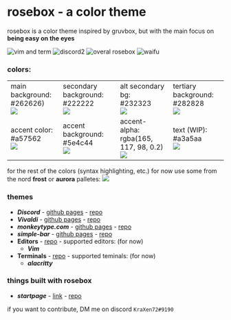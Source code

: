 # rosebox - a color theme
rosebox is a color theme inspired by gruvbox, but with the main focus on **being easy on the eyes**  

![vim and term](https://cdn.discordapp.com/attachments/803974055485112350/804283879094485032/here.png)
![discord2](https://cdn.discordapp.com/attachments/704792091955429426/769205102393032744/unknown.png)
![overal rosebox](https://cdn.discordapp.com/attachments/803974055485112350/804294643826032690/overall_rosebox.png)
![waifu](https://cdn.discordapp.com/attachments/704792091955429426/804774082418966568/unknown.png)
  
### colors:
<table>
    <tr>
        <td>
          main background: <br> #262626) <br>
                <img src="https://cdn.discordapp.com/attachments/704792091955429426/809763189373796372/262626.png">
        </td>
        <td>
              secondary background: <br> #222222 <br>  
            <img src="https://cdn.discordapp.com/attachments/704792091955429426/809763186546835496/222222.png">
        </td>
        <td>
            alt secondary bg: <br> #232323 <br>
            <img src="https://cdn.discordapp.com/attachments/704792091955429426/809763188019167272/232323.png" >
        </td>
        <td>
            tertiary background: <br> #282828 <br>
            <img src="https://cdn.discordapp.com/attachments/704792091955429426/809763190690152478/282828.png" >
        </td>
    </tr>
    <tr>
        <td>
             accent color: <br> #a57562 <br>
            <img src="https://cdn.discordapp.com/attachments/704792091955429426/809763193500336128/a57562.png">
        </td>
        <td>
          accent background: <br> #5e4c44 <br>
            <img src="https://cdn.discordapp.com/attachments/704792091955429426/809763185300733982/5e4c44.png" >
        </td>
        <td>
            accent-alpha: <br> rgba(165, 117, 98, 0.2) <br>
            <img src="https://cdn.discordapp.com/attachments/704792091955429426/809763194671071283/colalpha.png">
        </td>
        <td>
            text (WIP): <br> #a3a5aa <br>
            <img src="https://cdn.discordapp.com/attachments/704792091955429426/809763192074272809/a3a5aa.png" >
        </td>
    </tr>
</table>

for the rest of the colors (syntax highlighting, etc.) for now use some from the nord <strong>frost</strong> or <strong>aurora</strong> palletes:
<span style = "width: 100%">
    <img src="https://cdn.discordapp.com/attachments/704792091955429426/804293553982406696/nord.png">

</span>

### themes
- **_Discord_** - [github pages](https://kraxen72.github.io/rosebox/discord) - [repo](https://github.com/KraXen72/rosebox/tree/master/discord)
- **_Vivaldi_** - [github pages](https://kraxen72.github.io/rosebox/vivaldi) - [repo](https://github.com/KraXen72/rosebox/tree/master/vivaldi)
- **_monkeytype.com_** - [github pages](https://kraxen72.github.io/rosebox/monkeytype) - [repo](https://github.com/KraXen72/rosebox/tree/master/monkeytype)
- **_simple-bar_** - [github pages](https://kraxen72.github.io/rosebox/simple-bar-rosebox) - [repo](https://github.com/KraXen72/rosebox/tree/master/simple-bar-rosebox)
- **Editors** - [repo](https://github.com/KraXen72/rosebox/tree/master/editors) - supported editors: (for now)
    - **_Vim_**
- **Terminals** - [repo](https://github.com/KraXen72/rosebox/tree/master/terminals) - supported teminals: (for now)
    - **_alacritty_**
  
### things built with rosebox
- **_startpage_** - [link](https://kraxen72.github.io/rosebox/minimal-startpage) - [repo](https://github.com/KraXen72/rosebox/tree/master/minimal-startpage)

if you want to contribute, DM me on discord ``KraXen72#9190``